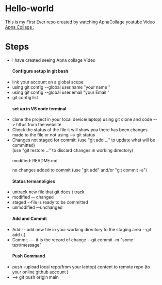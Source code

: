 # Hello-world
This is my First Ever repo created by watching ApnaCollage youtube Video [Apna Collage ](https://youtu.be/Ez8F0nW6S-w?si=WG84NekMWblEPRSh);
<br>
<h1>Steps</h1>
<ul>
<li>I have created seeing Apna collage Video </li>
<h4> Configure setup in git bash   </h4>
<li>link your account on a global scope  </li>
<li>using git config --global user.name "your name " </li>
<li>using git config --global user.email "your Email " </li>
<li>git config list  </li>
<h4>set up in VS code terminal  </h4>
<li>clone the project in your local device(laptop)  using git clone and code --> https from the website  </li>
<li>Check the status of the file it will show you there has been changes made to the file or not using --> git status  </li>
<li>Changes not staged for commit:
  (use "git add <file>..." to update what will be committed) 
  <br>
  (use "git restore <file>..." to discard changes in working directory)
  <br>
      <br> <bold> modified:   README.md <bold>
<br>

 no changes added to commit (use "git add" and/or "git commit -a") </li>
 <h4> Status termanoligies  </h4>
 <li>untrack new file that git does't track </li>
 <li>modified -- changed </li>
 <li>staged --file is ready to be committed  </li>
 <li>unmodified --unchanged  </li>
 <h4> Add and Commit   </h4>
 <li> Add -- add new file in your working directory to the staging area --git add (.)  </li>
 <li>Commit  --- it is the record of change --git commit -m "some text/message"  </li>
 <h4> Push Command   </h4>
 <li>push -upload local repo(from your labtop) content to remote repo (to your online github account ) </li>
 <li>--> git push origin main </li>
</ul>
<br>
